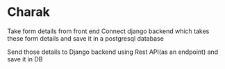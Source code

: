 # Charak

Take form details from front end
Connect django backend which takes these form details and save it in a postgresql database

Send those details to Django backend using Rest API(as an endpoint) and save it in DB
